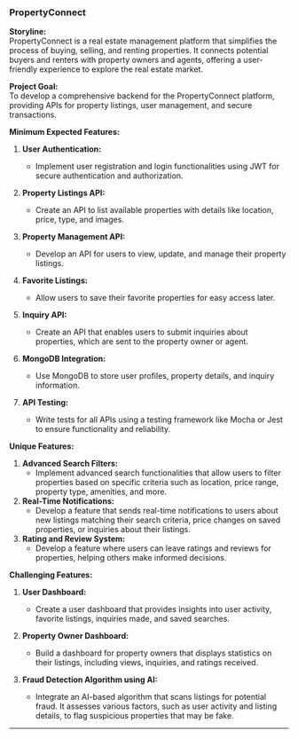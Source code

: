 ### PropertyConnect

**Storyline:**  
PropertyConnect is a real estate management platform that simplifies the process of buying, selling, and renting properties. It connects potential buyers and renters with property owners and agents, offering a user-friendly experience to explore the real estate market.

**Project Goal:**  
To develop a comprehensive backend for the PropertyConnect platform, providing APIs for property listings, user management, and secure transactions.

**Minimum Expected Features:**

1. **User Authentication:**

   - Implement user registration and login functionalities using JWT for secure authentication and authorization.

2. **Property Listings API:**

   - Create an API to list available properties with details like location, price, type, and images.

3. **Property Management API:**

   - Develop an API for users to view, update, and manage their property listings.

4. **Favorite Listings:**

   - Allow users to save their favorite properties for easy access later.

5. **Inquiry API:**

   - Create an API that enables users to submit inquiries about properties, which are sent to the property owner or agent.

6. **MongoDB Integration:**

   - Use MongoDB to store user profiles, property details, and inquiry information.

7. **API Testing:**
   - Write tests for all APIs using a testing framework like Mocha or Jest to ensure functionality and reliability.

**Unique Features:**

1. **Advanced Search Filters:**
   - Implement advanced search functionalities that allow users to filter properties based on specific criteria such as location, price range, property type, amenities, and more.
2. **Real-Time Notifications:**
   - Develop a feature that sends real-time notifications to users about new listings matching their search criteria, price changes on saved properties, or inquiries about their listings.
3. **Rating and Review System:**
   - Develop a feature where users can leave ratings and reviews for properties, helping others make informed decisions.

**Challenging Features:**

1. **User Dashboard:**

   - Create a user dashboard that provides insights into user activity, favorite listings, inquiries made, and saved searches.

2. **Property Owner Dashboard:**

   - Build a dashboard for property owners that displays statistics on their listings, including views, inquiries, and ratings received.

3. **Fraud Detection Algorithm using AI:**
   - Integrate an AI-based algorithm that scans listings for potential fraud. It assesses various factors, such as user activity and listing details, to flag suspicious properties that may be fake.

---
